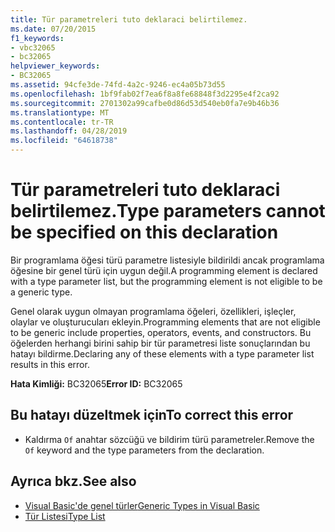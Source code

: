 ```yaml
---
title: Tür parametreleri tuto deklaraci belirtilemez.
ms.date: 07/20/2015
f1_keywords:
- vbc32065
- bc32065
helpviewer_keywords:
- BC32065
ms.assetid: 94cfe3de-74fd-4a2c-9246-ec4a05b73d55
ms.openlocfilehash: 1bf9fab02f7ea6f8a8fe68848f3d2295e4f2ca92
ms.sourcegitcommit: 2701302a99cafbe0d86d53d540eb0fa7e9b46b36
ms.translationtype: MT
ms.contentlocale: tr-TR
ms.lasthandoff: 04/28/2019
ms.locfileid: "64618738"
---
```

# <a name="type-parameters-cannot-be-specified-on-this-declaration"></a><span data-ttu-id="bcfca-102">Tür parametreleri tuto deklaraci belirtilemez.</span><span class="sxs-lookup"><span data-stu-id="bcfca-102">Type parameters cannot be specified on this declaration</span></span>
<span data-ttu-id="bcfca-103">Bir programlama öğesi türü parametre listesiyle bildirildi ancak programlama öğesine bir genel türü için uygun değil.</span><span class="sxs-lookup"><span data-stu-id="bcfca-103">A programming element is declared with a type parameter list, but the programming element is not eligible to be a generic type.</span></span>  
  
 <span data-ttu-id="bcfca-104">Genel olarak uygun olmayan programlama öğeleri, özellikleri, işleçler, olaylar ve oluşturucuları ekleyin.</span><span class="sxs-lookup"><span data-stu-id="bcfca-104">Programming elements that are not eligible to be generic include properties, operators, events, and constructors.</span></span> <span data-ttu-id="bcfca-105">Bu öğelerden herhangi birini sahip bir tür parametresi liste sonuçlarından bu hatayı bildirme.</span><span class="sxs-lookup"><span data-stu-id="bcfca-105">Declaring any of these elements with a type parameter list results in this error.</span></span>  
  
 <span data-ttu-id="bcfca-106">**Hata Kimliği:** BC32065</span><span class="sxs-lookup"><span data-stu-id="bcfca-106">**Error ID:** BC32065</span></span>  
  
## <a name="to-correct-this-error"></a><span data-ttu-id="bcfca-107">Bu hatayı düzeltmek için</span><span class="sxs-lookup"><span data-stu-id="bcfca-107">To correct this error</span></span>  
  
- <span data-ttu-id="bcfca-108">Kaldırma `Of` anahtar sözcüğü ve bildirim türü parametreler.</span><span class="sxs-lookup"><span data-stu-id="bcfca-108">Remove the `Of` keyword and the type parameters from the declaration.</span></span>  
  
## <a name="see-also"></a><span data-ttu-id="bcfca-109">Ayrıca bkz.</span><span class="sxs-lookup"><span data-stu-id="bcfca-109">See also</span></span>

- [<span data-ttu-id="bcfca-110">Visual Basic'de genel türler</span><span class="sxs-lookup"><span data-stu-id="bcfca-110">Generic Types in Visual Basic</span></span>](../../visual-basic/programming-guide/language-features/data-types/generic-types.md)
- [<span data-ttu-id="bcfca-111">Tür Listesi</span><span class="sxs-lookup"><span data-stu-id="bcfca-111">Type List</span></span>](../../visual-basic/language-reference/statements/type-list.md)

